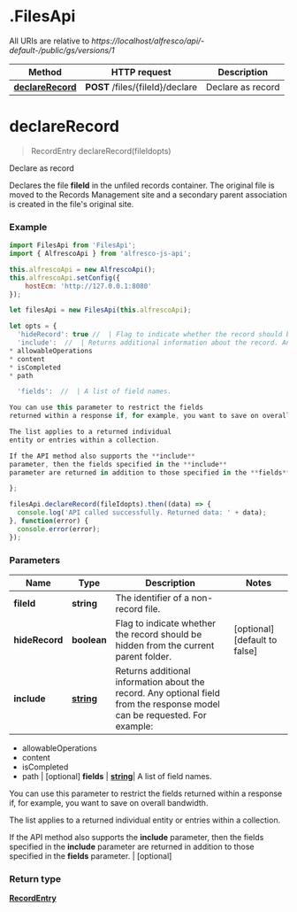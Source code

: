 # .FilesApi

All URIs are relative to *https://localhost/alfresco/api/-default-/public/gs/versions/1*

Method | HTTP request | Description
------------- | ------------- | -------------
[**declareRecord**](FilesApi.md#declareRecord) | **POST** /files/{fileId}/declare | Declare as record


<a name="declareRecord"></a>
# **declareRecord**
> RecordEntry declareRecord(fileIdopts)

Declare as record

Declares the file **fileId** in the unfiled records container. The original file is moved to the Records Management site and a secondary parent association is created in the file's original site.

### Example
```javascript
import FilesApi from 'FilesApi';
import { AlfrescoApi } from 'alfresco-js-api';

this.alfrescoApi = new AlfrescoApi();
this.alfrescoApi.setConfig({
    hostEcm: 'http://127.0.0.1:8080'
});

let filesApi = new FilesApi(this.alfrescoApi);

let opts = { 
  'hideRecord': true //  | Flag to indicate whether the record should be hidden from the current parent folder.
  'include':  //  | Returns additional information about the record. Any optional field from the response model can be requested. For example:
* allowableOperations
* content
* isCompleted
* path

  'fields':  //  | A list of field names.

You can use this parameter to restrict the fields
returned within a response if, for example, you want to save on overall bandwidth.

The list applies to a returned individual
entity or entries within a collection.

If the API method also supports the **include**
parameter, then the fields specified in the **include**
parameter are returned in addition to those specified in the **fields** parameter.

};

filesApi.declareRecord(fileIdopts).then((data) => {
  console.log('API called successfully. Returned data: ' + data);
}, function(error) {
  console.error(error);
});

```

### Parameters

Name | Type | Description  | Notes
------------- | ------------- | ------------- | -------------
 **fileId** | **string**| The identifier of a non-record file. | 
 **hideRecord** | **boolean**| Flag to indicate whether the record should be hidden from the current parent folder. | [optional] [default to false]
 **include** | [**string**](string.md)| Returns additional information about the record. Any optional field from the response model can be requested. For example:
* allowableOperations
* content
* isCompleted
* path
 | [optional] 
 **fields** | [**string**](string.md)| A list of field names.

You can use this parameter to restrict the fields
returned within a response if, for example, you want to save on overall bandwidth.

The list applies to a returned individual
entity or entries within a collection.

If the API method also supports the **include**
parameter, then the fields specified in the **include**
parameter are returned in addition to those specified in the **fields** parameter.
 | [optional] 

### Return type

[**RecordEntry**](RecordEntry.md)

